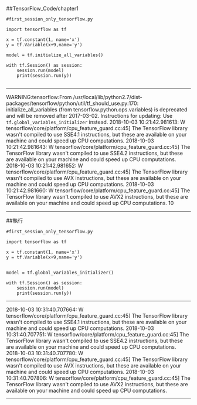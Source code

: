 ##TensorFlow_Code/chapter1
```
#first_session_only_tensorflow.py

import tensorflow as tf

x = tf.constant(1, name='x')
y = tf.Variable(x+9,name='y')

model = tf.initialize_all_variables()

with tf.Session() as session:
    session.run(model)
    print(session.run(y))
    
```
***
WARNING:tensorflow:From /usr/local/lib/python2.7/dist-packages/tensorflow/python/util/tf_should_use.py:170: initialize_all_variables (from tensorflow.python.ops.variables) is deprecated and will be removed after 2017-03-02.
Instructions for updating:
Use `tf.global_variables_initializer` instead.
2018-10-03 10:21:42.981613: W tensorflow/core/platform/cpu_feature_guard.cc:45] The TensorFlow library wasn't compiled to use SSE4.1 instructions, but these are available on your machine and could speed up CPU computations.
2018-10-03 10:21:42.981643: W tensorflow/core/platform/cpu_feature_guard.cc:45] The TensorFlow library wasn't compiled to use SSE4.2 instructions, but these are available on your machine and could speed up CPU computations.
2018-10-03 10:21:42.981652: W tensorflow/core/platform/cpu_feature_guard.cc:45] The TensorFlow library wasn't compiled to use AVX instructions, but these are available on your machine and could speed up CPU computations.
2018-10-03 10:21:42.981660: W tensorflow/core/platform/cpu_feature_guard.cc:45] The TensorFlow library wasn't compiled to use AVX2 instructions, but these are available on your machine and could speed up CPU computations.
10
***
##執行
```
#first_session_only_tensorflow.py

import tensorflow as tf

x = tf.constant(1, name='x')
y = tf.Variable(x+9,name='y')


model = tf.global_variables_initializer()

with tf.Session() as session:
    session.run(model)
    print(session.run(y))
 ```
***
2018-10-03 10:31:40.707664: W tensorflow/core/platform/cpu_feature_guard.cc:45] The TensorFlow library wasn't compiled to use SSE4.1 instructions, but these are available on your machine and could speed up CPU computations.
2018-10-03 10:31:40.707751: W tensorflow/core/platform/cpu_feature_guard.cc:45] The TensorFlow library wasn't compiled to use SSE4.2 instructions, but these are available on your machine and could speed up CPU computations.
2018-10-03 10:31:40.707780: W tensorflow/core/platform/cpu_feature_guard.cc:45] The TensorFlow library wasn't compiled to use AVX instructions, but these are available on your machine and could speed up CPU computations.
2018-10-03 10:31:40.707806: W tensorflow/core/platform/cpu_feature_guard.cc:45] The TensorFlow library wasn't compiled to use AVX2 instructions, but these are available on your machine and could speed up CPU computations.
***
